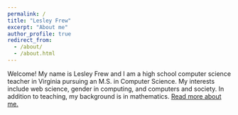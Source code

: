 ```yaml
---
permalink: /
title: "Lesley Frew"
excerpt: "About me"
author_profile: true
redirect_from: 
  - /about/
  - /about.html
---
```


Welcome! My name is Lesley Frew and I am a high school computer science teacher in Virginia pursuing an M.S. in Computer Science. 
My interests include web science, gender in computing, and computers and society.
In addition to teaching, my background is in mathematics.
[Read more about me.](https://ws-dl.blogspot.com/2022/01/2022-01-21-lesley-frew-computer-science.html)
